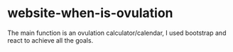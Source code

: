 # website-when-is-ovulation
The main function is an ovulation calculator/calendar, I used bootstrap and react to achieve all the goals.
